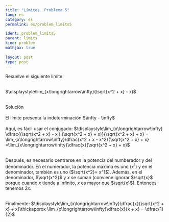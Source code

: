 ```yaml
---
title: "Límites. Problema 5"
lang: es
category: es
permalink: es/problem_limits5

ident: problem_limits5
parent: limits
kind: problem
mathjax: true
 
layout: post
type: post
---
```

 
<div>
Resuelve el siguiente límite: <br><br>

$\displaystyle\lim_{x\longrightarrow\infty}(\sqrt{x^2 + x} - x)$<br><br>

<div class="bcblue boxdissap">
Solución
</div><br>
 
<div class="dissap">
El límite presenta la indeterminación $\infty - \infty$<br><br>
Aquí, es fácil usar el conjugado: $\displaystyle\lim_{x\longrightarrow\infty} \dfrac{(\sqrt{x^2 + x} - x )·(\sqrt{x^2 + x} + x)}{\sqrt{x^2 + x} + x} = \lim_{x\longrightarrow\infty}\dfrac{x^2 + x - x^2}{\sqrt{x^2 + x} + x} =\lim_{x\longrightarrow\infty}\dfrac{x}{\sqrt{x^2 + x} + x}$<br><br>
  
Después, es necesario centrarse en la potencia del numberador y del denominador. En el numerador, la potencia máxima es uno ($x^1$) y en el denominador, también es uno ($\sqrt{x^2}= x^1$). Además, en el denominador, $\sqrt{x^2}$ y $x$ se suman (conviene ignorar $\sqrt{x}$ porque cuando $x$ tiende a infinito, $x$ es mayor que $\sqrt{x}$). Entonces tenemos $2x$. <br><br>
  
Finalmente:  $\displaystyle\lim_{x\longrightarrow\infty}\dfrac{x}{\sqrt{x^2 + x} + x}\thickapprox \lim_{x\longrightarrow\infty}\dfrac{x}{x + x} = \dfrac{1}{2}$<br><br>

</div>

 
